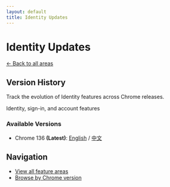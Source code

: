 ```yaml
---
layout: default
title: Identity Updates
---
```


# Identity Updates

[← Back to all areas](../index.html)

## Version History

Track the evolution of Identity features across Chrome releases.

Identity, sign-in, and account features

### Available Versions

- Chrome 136 **(Latest)**: [English](./chrome-136-en.html) / [中文](./chrome-136-zh.html)

## Navigation

- [View all feature areas](../index.html)
- [Browse by Chrome version](../../versions/index.html)
